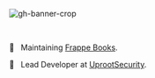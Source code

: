 ![gh-banner-crop](https://github.com/user-attachments/assets/6b8ae6ca-71e0-4fda-8d0d-1a0739011513)

<br/>
<p>🔨 &nbsp;&nbsp;Maintaining <a href="https://github.com/frappe/books">Frappe Books</a>.</p>
<p>💼 &nbsp;&nbsp;Lead Developer at <a href="https://www.uprootsecurity.com">UprootSecurity</a>.</p>
